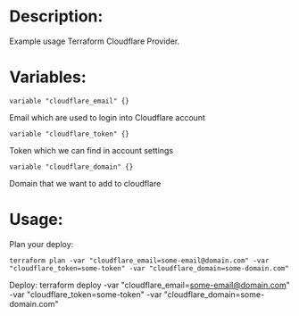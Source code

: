 # Description:

Example usage Terraform Cloudflare Provider.

# Variables:

    variable "cloudflare_email" {}
Email which are used to login into Cloudflare account

    variable "cloudflare_token" {}
Token which we can find in account settings

    variable "cloudflare_domain" {}
Domain that we want to add to cloudflare


# Usage:

Plan your deploy:

    terraform plan -var "cloudflare_email=some-email@domain.com" -var "cloudflare_token=some-token" -var "cloudflare_domain=some-domain.com"

Deploy:
    terraform deploy -var "cloudflare_email=some-email@domain.com" -var "cloudflare_token=some-token" -var "cloudflare_domain=some-domain.com"